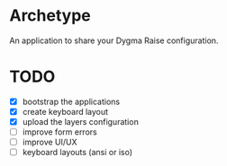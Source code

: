 # Archetype

An application to share your Dygma Raise configuration.

# TODO

- [x] bootstrap the applications
- [x] create keyboard layout
- [x] upload the layers configuration
- [ ] improve form errors
- [ ] improve UI/UX
- [ ] keyboard layouts (ansi or iso)
